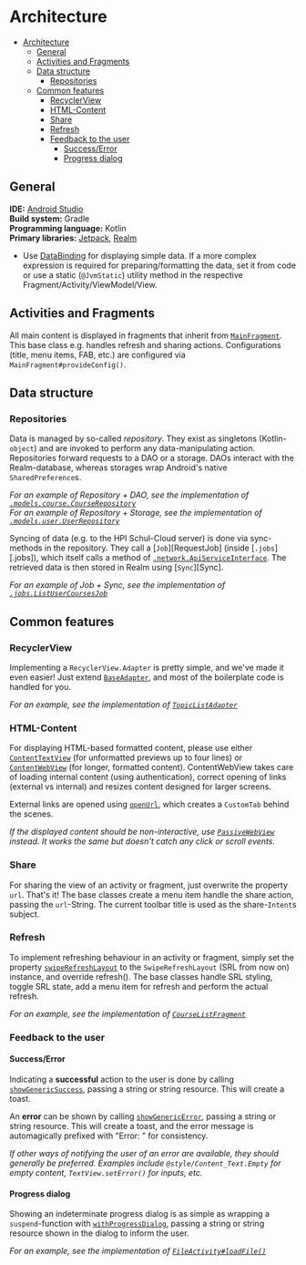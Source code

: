 # Architecture

- [Architecture](#architecture)
  - [General](#general)
  - [Activities and Fragments](#activities-and-fragments)
  - [Data structure](#data-structure)
    - [Repositories](#repositories)
  - [Common features](#common-features)
    - [RecyclerView](#recyclerview)
    - [HTML-Content](#html-content)
    - [Share](#share)
    - [Refresh](#refresh)
    - [Feedback to the user](#feedback-to-the-user)
      - [Success/Error](#successerror)
      - [Progress dialog](#progress-dialog)

## General

**IDE:** [Android Studio]  
**Build system:** Gradle  
**Programming language:** Kotlin  
**Primary libraries:** [Jetpack], [Realm]

- Use [DataBinding] for displaying simple data. If a more complex expression is required for preparing/formatting the data, set it from code or use a static (`@JvmStatic`) utility method in the respective Fragment/Activity/ViewModel/View.


## Activities and Fragments

All main content is displayed in fragments that inherit from [`MainFragment`][MainFragment]. This base class e.g. handles refresh and sharing actions. Configurations (title, menu items, FAB, etc.) are configured via `MainFragment#provideConfig()`.


## Data structure

### Repositories

Data is managed by so-called *repository*. They exist as singletons (Kotlin-`object`) and are invoked to perform any data-manipulating action. Repositories forward requests to a DAO or a storage. DAOs interact with the Realm-database, whereas storages wrap Android's native `SharedPreference`s.

*For an example of Repository + DAO, see the implementation of [`.models.course.CourseRepository`][CourseRepository]*  
*For an example of Repository + Storage, see the implementation of [`.models.user.UserRepository`][UserRepository]*

Syncing of data (e.g. to the HPI Schul-Cloud server) is done via sync-methods in the repository. They call a [`Job`][RequestJob] (inside [`.jobs`][.jobs]), which itself calls a method of [`.network.ApiServiceInterface`][ApiServiceInterface]. The retrieved data is then stored in Realm using [`Sync`][Sync].

*For an example of Job + Sync, see the implementation of [`.jobs.ListUserCoursesJob`][ListUserCoursesJob]*


## Common features

### RecyclerView

Implementing a `RecyclerView.Adapter` is pretty simple, and we've made it even easier! Just extend [`BaseAdapter`][BaseAdapter], and most of the boilerplate code is handled for you.

*For an example, see the implementation of [`TopicListAdapter`][TopicListAdapter]*

### HTML-Content

For displaying HTML-based formatted content, please use either [`ContentTextView`][ContentTextView] (for unformatted previews up to four lines) or [`ContentWebView`][ContentWebView] (for longer, formatted content). ContentWebView takes care of loading internal content (using authentication), correct opening of links (external vs internal) and resizes content designed for larger screens.

External links are opened using [`openUrl`][WebUtils], which creates a `CustomTab` behind the scenes.

*If the displayed content should be non-interactive, use [`PassiveWebView`][PassiveWebView] instead. It works the same but doesn't catch any click or scroll events.*


### Share

For sharing the view of an activity or fragment, just overwrite the property `url`. That's it! The base classes create a menu item handle the share action, passing the `url`-String. The current toolbar title is used as the share-`Intent`s subject.


### Refresh

To implement refreshing behaviour in an activity or fragment, simply set the property [`swipeRefreshLayout`][BaseActivity] to the `SwipeRefreshLayout` (SRL from now on) instance, and override refresh(). The base classes handle SRL styling, toggle SRL state, add a menu item for refresh and perform the actual refresh.

*For an example, see the implementation of [`CourseListFragment`][CourseListFragment]*


### Feedback to the user

#### Success/Error

Indicating a **successful** action to the user is done by calling [`showGenericSuccess`][DialogUtils], passing a string or string resource. This will create a toast.

An **error** can be shown by calling [`showGenericError`][DialogUtils], passing a string or string resource. This will create a toast, and the error message is automagically prefixed with "Error: " for consistency.

*If other ways of notifying the user of an error are available, they should generally be preferred. Examples include `@style/Content_Text.Empty` for empty content, `TextView.setError()` for inputs, etc.*

#### Progress dialog

Showing an indeterminate progress dialog is as simple as wrapping a `suspend`-function with [`withProgressDialog`][DialogUtils], passing a string or string resource shown in the dialog to inform the user.


*For an example, see the implementation of [`FileActivity#loadFile()`][FileActivity]*


[android studio]: https://developer.android.com/studio/
[jetpack]: https://developer.android.com/jetpack
[realm]: https://realm.io/
[databinding]: https://developer.android.com/topic/libraries/data-binding/
[livedata]: https://developer.android.com/topic/libraries/architecture/livedata
[viewmodel]: https://developer.android.com/topic/libraries/architecture/viewmodel
[ktx-synthetic]: https://kotlinlang.org/docs/tutorials/android-plugin.html#importing-synthetic-properties

[BaseActivity]: ./app/src/main/java/org/schulcloud/mobile/controllers/base/BaseActivity.kt
[BaseAdapter]: ./app/src/main/java/org/schulcloud/mobile/controllers/base/BaseAdapter.kt
[MainActivity]: ./app/src/main/java/org/schulcloud/mobile/controllers/main/MainActivity.kt
[MainFragment]: ./app/src/main/java/org/schulcloud/mobile/controllers/main/MainFragment.kt
[FileActivity]: ./app/src/main/java/org/schulcloud/mobile/controllers/file/FileActivity.kt
[TopicListAdapter]: ./app/src/main/java/org/schulcloud/mobile/controllers/course/TopicListAdapter.kt
[ApiServiceInterface]: ./app/src/main/java/org/schulcloud/mobile/network/ApiServiceInterface.kt
[UserRepository]: ./app/src/main/java/org/schulcloud/mobile/models/user/UserRepository.kt
[CourseRepository]: ./app/src/main/java/org/schulcloud/mobile/models/course/CourseRepository.kt
[CourseListFragment]: ./app/src/main/java/org/schulcloud/mobile/controllers/main/CourseListFragment.kt
[ListUserCoursesJob]: ./app/src/main/java/org/schulcloud/mobile/jobs/ListUserCoursesJob.kt
[ContentWebView]: ./app/src/main/java/org/schulcloud/mobile/views/ContentWebView.kt
[PassiveWebView]: ./app/src/main/java/org/schulcloud/mobile/views/PassiveWebView.kt
[ContentTextView]: ./app/src/main/java/org/schulcloud/mobile/views/ContentTextView.kt
[DialogUtils]: ./app/src/main/java/org/schulcloud/mobile/utils/DialogUtils.kt
[WebUtils]: ./app/src/main/java/org/schulcloud/mobile/utils/WebUtils.kt
